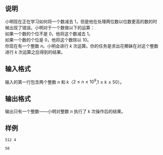 <h2>说明</h2>

小明现在正在学习如何将一个数减去 $1$，但是他在处理两位数以位数更高的数的时候出现了错误。小明对于一个数做以下的运算：<br />
如果一个数的个位不是 $0$，他将这个数减去 $1$。<br />
如果一个数的个位是 $0$，他将这个数除以 $10$。<br />
你现在有一个整数 $n$。小明会进行 $k$ 次运算。你的任务是求出花椰妹在对这个整数进行 $k$ 次运算之后得到的结果。
<h2>输入格式</h2>

输入的第一行包含两个整数 $n$ 和 $k$（$2≤n≤10^9$&#44;$1≤k≤50$）。

<h2>输出格式</h2>

输出只有一个整数——小明对整数 $n$ 执行了 $k$ 次操作后的结果。

<h2>样例</h2>
<pre><code class="language-input1">512 4</code></pre><pre><code class="language-output1">50</code></pre>
